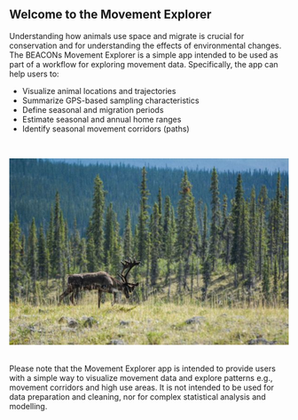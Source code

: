 ## Welcome to the Movement Explorer

Understanding how animals use space and migrate is crucial for conservation and for understanding the effects of environmental changes. The BEACONs Movement Explorer is a simple app intended to be used as part of a workflow for exploring movement data. Specifically, the app can help users to:

  - Visualize animal locations and trajectories
  - Summarize GPS-based sampling characteristics
  - Define seasonal and migration periods
  - Estimate seasonal and annual home ranges
  - Identify seasonal movement corridors (paths) 
<br>
<div align="center">

![](pics/gabe1.jpg)

</div>
<br>
Please note that the Movement Explorer app is intended to provide users with a simple way to visualize movement data and explore patterns e.g., movement corridors and high use areas. It is not intended to be used for data preparation and cleaning, nor for complex statistical analysis and modelling.

